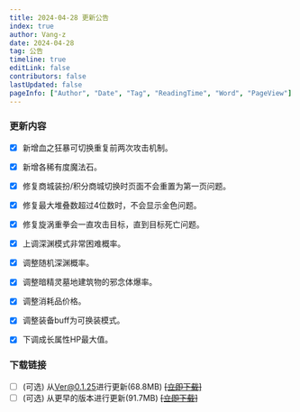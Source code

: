 ```yaml
---
title: 2024-04-28 更新公告
index: true
author: Vang-z
date: 2024-04-28
tag: 公告
timeline: true
editLink: false
contributors: false
lastUpdated: false
pageInfo: ["Author", "Date", "Tag", "ReadingTime", "Word", "PageView"]
---
```


### 更新内容
- [x] 新增<a>血之狂暴</a>可切换重复前两次攻击机制。
- [x] 新增<a>各稀有度魔法石</a>。
- [x] 修复<a>商城装扮/积分商城</a>切换时页面不会重置为第一页问题。
- [x] 修复<a>最大堆叠数</a>超过4位数时，不会显示金色问题。
- [x] 修复<a>旋涡重拳</a>会一直攻击目标，直到目标死亡问题。
- [x] 上调<a>深渊模式</a>非常困难概率。
- [x] 调整<a>随机深渊</a>概率。
- [x] 调整<a>暗精灵墓地</a>建筑物的邪念体爆率。
- [x] 调整<a>消耗品</a>价格。
- [x] 调整<a>装备buff</a>为可换装模式。
- [x] 下调<a>成长属性</a>HP最大值。


### 下载链接
- [ ] <a>(可选)</a> 从<a>Ver@0.1.25</a>进行更新(68.8MB) ~~[[立即下载]]()~~
- [ ] <a>(可选)</a> 从<a>更早的版本</a>进行更新(91.7MB) ~~[[立即下载]]()~~
